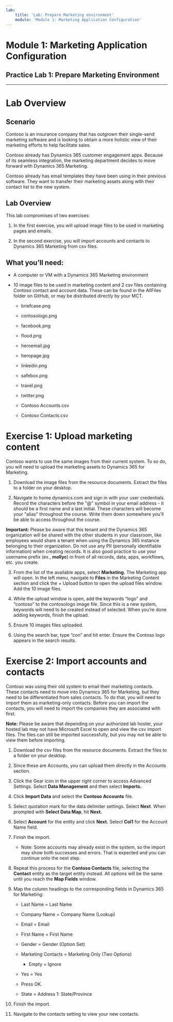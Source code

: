 ```yaml
---
lab:
    title: 'Lab: Prepare Marketing environment'
    module: 'Module 1: Marketing Application Configuration'
---
```



# Module 1: Marketing Application Configuration
## Practice Lab 1: Prepare Marketing Environment 
----

Lab Overview
============

Scenario
--------

Contoso is an insurance company that has outgrown their single-send marketing
software and is looking to obtain a more holistic view of their marketing
efforts to help facilitate sales.

Contoso already has Dynamics 365 customer engagement apps. Because of its
seamless integration, the marketing department decides to move forward with
Dynamics 365 Marketing.

Contoso already has email templates they have been using in their previous
software. They want to transfer their marketing assets along with their contact
list to the new system.

Lab Overview
------------

This lab compromises of two exercises:

1.  In the first exercise, you will upload image files to be used in marketing
    pages and emails.

2.  In the second exercise, you will import accounts and contacts to Dynamics
    365 Marketing from csv files.

 What you’ll need:
------------------

-   A computer or VM with a Dynamics 365 Marketing environment

-   10 image files to be used in marketing content and 2 csv files containing
    Contoso contact and account data. These can be found in the AllFiles folder on GitHub, or may be distributed directly by your MCT.

    -   briefcase.png

    -   contosologo.png

    -   facebook.png

    -   flood.png

    -   heroemail.jpg

    -   heropage.jpg

    -   linkedin.png

    -   safebox.png

    -   travel.png

    -   twitter.png

    -   Contoso Accounts.csv

    -   Contoso Contacts.csv

Exercise 1: Upload marketing content 
=====================================

Contoso wants to use the same images from their current system. To so do, you
will need to upload the marketing assets to Dynamics 365 for Marketing.

1.  Download the image files from the resource documents. Extract the files to a
    folder on your desktop.

2.  Navigate to home.dynamics.com and sign in with your user credentials. Record the characters before the "@" symbol in your email address - it should be a first name and a last initial. These characters will become your "alias" throughout the course. Write them down somewhere you'll be able to access throughout the course.

**Important:** Please be aware that this tenant and the Dynamics 365 organization will be shared with the other students in your classroom, like employees would share a tenant when using the Dynamics 365 instance belonging to their organization. Do not use any PII (personally identifiable information) when creating records. It is also good practice to use your username prefix (ex., **mollyc**) in front of all records, data, apps, workflows, etc. you create.

3.  From the list of the available apps, select **Marketing.** The Marketing app will open. In the left menu, navigate to **Files** in the Marketing Content section and click the + Upload
    button to open the upload files window. Add the 10 image files.

4.  While the upload window is open, add the keywords “logo” and “contoso” to
    the contosologo image file. Since this is a new system, keywords will need
    to be created instead of selected. When you’re done adding keywords, finish
    the upload.

5.  Ensure 10 images files uploaded.

6.  Using the search bar, type “con” and hit enter. Ensure the Contoso logo
    appears in the search results.

Exercise 2: Import accounts and contacts
========================================

Contoso was using their old system to email their marketing contacts. These
contacts need to move into Dynamics 365 for Marketing, but they need to be
differentiated from sales contacts. To do that, you will need to import them as
marketing-only contacts. Before you can import the contacts, you will need to
import the companies they are associated with first.

**Note:** Please be aware that depending on your authorized lab hoster, your
hosted lab may not have Microsoft Excel to open and view the csv import files.
The files can still be imported successfully, but you may not be able to view
them before importing.

1.  Download the csv files from the resource documents. Extract the files to a
    folder on your desktop.

2.  Since these are Accounts, you can upload them directly in the Accounts
    section.

3. Click the Gear icon in the upper right corner to access Advanced Settings. Select **Data Management** and then select **Imports.**

4.  Click **Import Data** and select the **Contoso Accounts** file. 

5.  Select quotation mark for the data delimiter settings. Select **Next**. When prompted with **Select Data Map**, hit **Next.**

6.  Select **Account** for the entity and click **Next.** Select **Col1** for the Account Name field.

7.  Finish the import.

    -  Note: Some accounts may already exist in the system, so the import may
        show both successes and errors. That is expected and you can continue
        onto the next step.

8.  Repeat this process for the **Contoso Contacts** file, selecting the **Contact** entity as the target entity instead. All options will be the same until you reach the **Map Fields** window.

11. Map the column headings to the corresponding fields in Dynamics 365 for
    Marketing:
	- Last Name = Last Name

    -  Company Name = Company Name (Lookup)

    -  Email = Email

    -  First Name = First Name
    
    - Gender = Gender (Option Set)

    -  Marketing Contacts = Marketing Only (Two Options)
    	- Empty = Ignore
	- Yes = Yes
	- Press OK.

    -  State = Address 1: State/Province

12. Finish the import.

13. Navigate to the contacts setting to view your new contacts.
